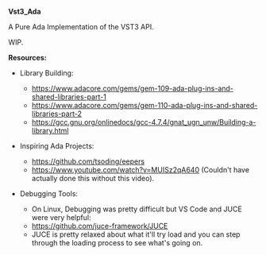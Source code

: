 **Vst3_Ada**

A Pure Ada Implementation of the VST3 API.

WIP.

**Resources:**

* Library Building:
    - https://www.adacore.com/gems/gem-109-ada-plug-ins-and-shared-libraries-part-1
    - https://www.adacore.com/gems/gem-110-ada-plug-ins-and-shared-libraries-part-2
    - https://gcc.gnu.org/onlinedocs/gcc-4.7.4/gnat_ugn_unw/Building-a-library.html

* Inspiring Ada Projects:
    - https://github.com/tsoding/eepers
    - https://www.youtube.com/watch?v=MUISz2qA640 (Couldn't have actually done this without this video).

* Debugging Tools:
    - On Linux, Debugging was pretty difficult but VS Code and JUCE were very helpful:
    - https://github.com/juce-framework/JUCE
    - JUCE is pretty relaxed about what it'll try load and you can step through the
      loading process to see what's going on.
